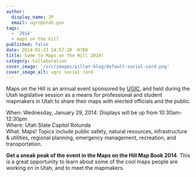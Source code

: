```yaml
---
author:
  display_name: JP
  email: ugrc@utah.gov
tags:
  - '2014'
  - maps on the hill
published: false
date: 2014-01-23 14:57:28 -0700
title: Come to Maps on the Hill 2014!
category: Collaboration
cover_image: '/src/images/pillar-blog/default-social-card.png'
cover_image_alt: ugrc social card
---
```


<p>Maps on the Hill is an annual event sponsored by <a href="https://ugic.org/">UGIC</a>, and held during the Utah legislative session as a means for professional and student mapmakers in Utah to share their maps with elected officials and the public. </p>
<p>When: Wednesday, January 29, 2014: Displays will be up from 10:30am-12:30pm<br />
Where: Utah State Capitol Rotunda<br />
What: Maps! Topics include public safety, natural resources, infrastructure & utilities, regional planning, emergency management, recreation, and transportation.</p>
<p><strong>Get a sneak peak of the event in the Maps on the Hill Map Book 2014</strong>. This is a great opportunity to learn about some of the cool maps people are working on in Utah, and to meet the mapmakers.</p>
